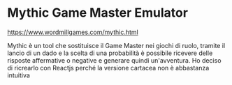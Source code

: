 # Mythic Game Master Emulator 

https://www.wordmillgames.com/mythic.html

Mythic è un tool che sostituisce il Game Master nei giochi di ruolo, tramite il lancio di un dado e la scelta di una probabilità è possibile ricevere delle risposte affermative o negative e generare quindi un'avventura.
Ho deciso di ricrearlo con Reactjs perché la versione cartacea non è abbastanza intuitiva
